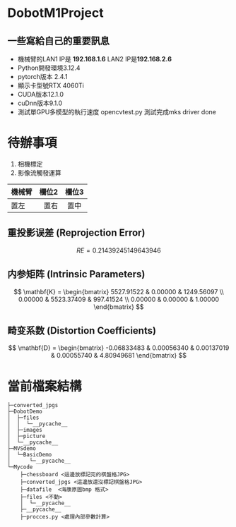 # DobotM1Project
## 一些寫給自己的重要訊息

* 機械臂的LAN1 IP是 **192.168.1.6** LAN2 IP是**192.168.2.6**
* Python開發環境3.12.4
* pytorch版本 2.4.1
* 顯示卡型號RTX 4060Ti
* CUDA版本12.1.0
* cuDnn版本9.1.0
* 測試單GPU多模型的執行速度
opencvtest.py 測試完成mks driver done 


# 待辦事項

1. 相機標定
2. 影像流觸發運算



| 機械臂 | 欄位2 | 欄位3 |
| :-- | --: |:--:|
| 置左  | 置右 | 置中 |
## 重投影误差 (Reprojection Error)

$$ RE = 0.21439245149643946 $$

## 内参矩阵 (Intrinsic Parameters)
$$
\mathbf{K} =
\begin{bmatrix}
5527.91522 & 0.00000 & 1249.56097 \\
0.00000 & 5523.37409 & 997.41524 \\
0.00000 & 0.00000 & 1.00000
\end{bmatrix}
$$

## 畸变系数 (Distortion Coefficients)
$$
\mathbf{D} =
\begin{bmatrix}
-0.06833483 & 0.00056340 & 0.00137019 & 0.00055740 & 4.80949681
\end{bmatrix}
$$

# 當前檔案結構 
```
├─converted_jpgs
├─DobotDemo
│  ├─files
│  │  └─__pycache__
│  ├─images
│  ├─picture
│  └─__pycache__
├─MVSdemo
│  └─BasicDemo
│      └─__pycache__
└─Mycode
    ├─chessboard <這邊放標記完的棋盤格JPG>
    ├─converted_jpgs <這邊放還沒標記棋盤格JPG>
    ├─datafile  <海康原圖bmp 格式>
    ├─files <不動>
    │  └─__pycache__
    ├─__pycache__
    ├─procces.py <處理內部參數計算>    

```
